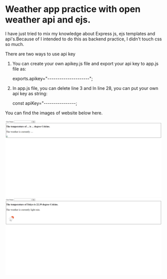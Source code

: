 # Weather app practice with open weather api and ejs.

I have just tried to mix my knowledge about Express js, ejs templates and api's.Because of I intended to do this as backend practice, I didn't touch css so much.

There are two ways to use api key

1. You can create your own apikey.js file and export your api key to app.js file as:

	exports.apikey="---------------------";

2. In app.js file, you can delete line 3 and In line 28, you can put your own api key as string:

	const apiKey="----------------;


You can find the images of website below here.


![](https://github.com/canceylandag/WeatherProjec-with-ejs/blob/main/Default.png)
![](https://github.com/canceylandag/WeatherProjec-with-ejs/blob/main/After_api.png)



